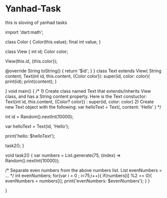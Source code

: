 # Yanhad-Task
this is sloving of yanhad tasks


import 'dart:math';

class Color {
 Color(this.value);
 final int value;
}

class View {
 int id;
 Color color;

 View(this.id, {this.color});

 @override
 String toString() {
  return '$id';
 }
}
class Text extends View{
 String content;
   Text(int id, this.content, {Color color}): super(id, color: color){
     print(id);
     print(content);
   }

}
void main() {
 /*
    1) Create class named Text that extends/inherits View class,
        and has a String content property.
        Here is the Text constuctor:
        Text(int id, this.content, {Color? color}) : super(id, color: color)
    2) Create new Text object with the following:
      var helloText = Text(<random id>, content: 'Hello' )
  */

 int id = Random().nextInt(10000);

 var helloText = Text(id, 'Hello');

 print('hello: $helloText');


task2();
}

void task2() {
 var numbers = List<int>.generate(75, (index) => Random().nextInt(10000));

 /*
    Separate even numbers from the above numbers list.
    List<int> evenNumbers = ...
  */
 int evenNumbers;
 for(var i = 0 ; i<75;i++){
  if(numbers[i] %2 == 0){
   evenNumbers = numbers[i];
   print('evenNumbers: $evenNumbers');
 }
 }

}
